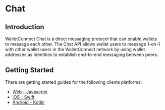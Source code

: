 # Chat

## Introduction

WalletConnect Chat is a direct messaging protocol that can enable wallets to message each other. The Chat API allows wallet users to message 1-on-1 with other wallet users in the WalletConnect network by using wallet addresses as identities to establish end-to-end messaging between peers.

## Getting Started

There are getting started guides for the following clients platforms:

- [Web - Javascript](../web/chat/installation.md)
- [iOS - Swift](../ios/chat/installation.md)
- [Android - Kotlin](../android/chat/installation.md)


